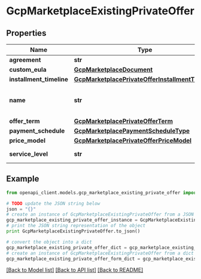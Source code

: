 # GcpMarketplaceExistingPrivateOffer


## Properties
Name | Type | Description | Notes
------------ | ------------- | ------------- | -------------
**agreement** | **str** |  | [optional] 
**custom_eula** | [**GcpMarketplaceDocument**](GcpMarketplaceDocument.md) |  | [optional] 
**installment_timeline** | [**GcpMarketplacePrivateOfferInstallmentTimeline**](GcpMarketplacePrivateOfferInstallmentTimeline.md) |  | [optional] 
**name** | **str** | GCP private offer resource name. | [optional] 
**offer_term** | [**GcpMarketplacePrivateOfferTerm**](GcpMarketplacePrivateOfferTerm.md) |  | [optional] 
**payment_schedule** | [**GcpMarketplacePaymentScheduleType**](GcpMarketplacePaymentScheduleType.md) |  | [optional] 
**price_model** | [**GcpMarketplacePrivateOfferPriceModel**](GcpMarketplacePrivateOfferPriceModel.md) |  | [optional] 
**service_level** | **str** | The Plan of the offer. | [optional] 

## Example

```python
from openapi_client.models.gcp_marketplace_existing_private_offer import GcpMarketplaceExistingPrivateOffer

# TODO update the JSON string below
json = "{}"
# create an instance of GcpMarketplaceExistingPrivateOffer from a JSON string
gcp_marketplace_existing_private_offer_instance = GcpMarketplaceExistingPrivateOffer.from_json(json)
# print the JSON string representation of the object
print GcpMarketplaceExistingPrivateOffer.to_json()

# convert the object into a dict
gcp_marketplace_existing_private_offer_dict = gcp_marketplace_existing_private_offer_instance.to_dict()
# create an instance of GcpMarketplaceExistingPrivateOffer from a dict
gcp_marketplace_existing_private_offer_form_dict = gcp_marketplace_existing_private_offer.from_dict(gcp_marketplace_existing_private_offer_dict)
```
[[Back to Model list]](../README.md#documentation-for-models) [[Back to API list]](../README.md#documentation-for-api-endpoints) [[Back to README]](../README.md)


